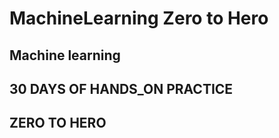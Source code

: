 # MachineLearning Zero to Hero


## Machine learning
## 30 DAYS OF HANDS_ON PRACTICE
## ZERO TO HERO
